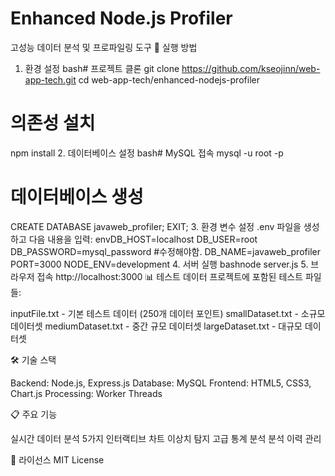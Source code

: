 # Enhanced Node.js Profiler
고성능 데이터 분석 및 프로파일링 도구
🚀 실행 방법
1. 환경 설정
bash# 프로젝트 클론
git clone https://github.com/kseojinn/web-app-tech.git
cd web-app-tech/enhanced-nodejs-profiler

# 의존성 설치
npm install
2. 데이터베이스 설정
bash# MySQL 접속
mysql -u root -p

# 데이터베이스 생성
CREATE DATABASE javaweb_profiler;
EXIT;
3. 환경 변수 설정
.env 파일을 생성하고 다음 내용을 입력:
envDB_HOST=localhost
DB_USER=root
DB_PASSWORD=mysql_password #수정해야함.
DB_NAME=javaweb_profiler
PORT=3000
NODE_ENV=development
4. 서버 실행
bashnode server.js
5. 브라우저 접속
http://localhost:3000
📊 테스트 데이터
프로젝트에 포함된 테스트 파일들:

inputFile.txt - 기본 테스트 데이터 (250개 데이터 포인트)
smallDataset.txt - 소규모 데이터셋
mediumDataset.txt - 중간 규모 데이터셋
largeDataset.txt - 대규모 데이터셋

🛠️ 기술 스택

Backend: Node.js, Express.js
Database: MySQL
Frontend: HTML5, CSS3, Chart.js
Processing: Worker Threads

📋 주요 기능

실시간 데이터 분석
5가지 인터랙티브 차트
이상치 탐지
고급 통계 분석
분석 이력 관리

📄 라이선스
MIT License
